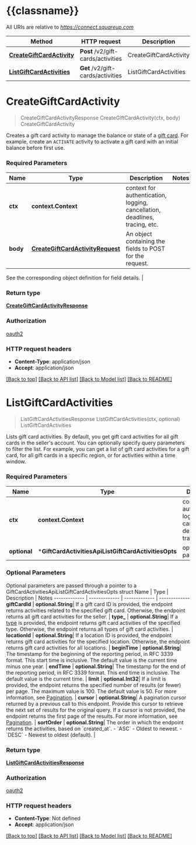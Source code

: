 # {{classname}}

All URIs are relative to *https://connect.squareup.com*

Method | HTTP request | Description
------------- | ------------- | -------------
[**CreateGiftCardActivity**](GiftCardActivitiesApi.md#CreateGiftCardActivity) | **Post** /v2/gift-cards/activities | CreateGiftCardActivity
[**ListGiftCardActivities**](GiftCardActivitiesApi.md#ListGiftCardActivities) | **Get** /v2/gift-cards/activities | ListGiftCardActivities

# **CreateGiftCardActivity**
> CreateGiftCardActivityResponse CreateGiftCardActivity(ctx, body)
CreateGiftCardActivity

Creates a gift card activity to manage the balance or state of a [gift card]($m/GiftCard). For example, create an `ACTIVATE` activity to activate a gift card with an initial balance before first use.

### Required Parameters

Name | Type | Description  | Notes
------------- | ------------- | ------------- | -------------
 **ctx** | **context.Context** | context for authentication, logging, cancellation, deadlines, tracing, etc.
  **body** | [**CreateGiftCardActivityRequest**](CreateGiftCardActivityRequest.md)| An object containing the fields to POST for the request.

See the corresponding object definition for field details. | 

### Return type

[**CreateGiftCardActivityResponse**](CreateGiftCardActivityResponse.md)

### Authorization

[oauth2](../README.md#oauth2)

### HTTP request headers

 - **Content-Type**: application/json
 - **Accept**: application/json

[[Back to top]](#) [[Back to API list]](../README.md#documentation-for-api-endpoints) [[Back to Model list]](../README.md#documentation-for-models) [[Back to README]](../README.md)

# **ListGiftCardActivities**
> ListGiftCardActivitiesResponse ListGiftCardActivities(ctx, optional)
ListGiftCardActivities

Lists gift card activities. By default, you get gift card activities for all gift cards in the seller's account. You can optionally specify query parameters to filter the list. For example, you can get a list of gift card activities for a gift card, for all gift cards in a specific region, or for activities within a time window.

### Required Parameters

Name | Type | Description  | Notes
------------- | ------------- | ------------- | -------------
 **ctx** | **context.Context** | context for authentication, logging, cancellation, deadlines, tracing, etc.
 **optional** | ***GiftCardActivitiesApiListGiftCardActivitiesOpts** | optional parameters | nil if no parameters

### Optional Parameters
Optional parameters are passed through a pointer to a GiftCardActivitiesApiListGiftCardActivitiesOpts struct
Name | Type | Description  | Notes
------------- | ------------- | ------------- | -------------
 **giftCardId** | **optional.String**| If a gift card ID is provided, the endpoint returns activities related  to the specified gift card. Otherwise, the endpoint returns all gift card activities for  the seller. | 
 **type_** | **optional.String**| If a [type](entity:GiftCardActivityType) is provided, the endpoint returns gift card activities of the specified type.  Otherwise, the endpoint returns all types of gift card activities. | 
 **locationId** | **optional.String**| If a location ID is provided, the endpoint returns gift card activities for the specified location.  Otherwise, the endpoint returns gift card activities for all locations. | 
 **beginTime** | **optional.String**| The timestamp for the beginning of the reporting period, in RFC 3339 format. This start time is inclusive. The default value is the current time minus one year. | 
 **endTime** | **optional.String**| The timestamp for the end of the reporting period, in RFC 3339 format. This end time is inclusive. The default value is the current time. | 
 **limit** | **optional.Int32**| If a limit is provided, the endpoint returns the specified number  of results (or fewer) per page. The maximum value is 100. The default value is 50. For more information, see [Pagination](https://developer.squareup.com/docs/working-with-apis/pagination). | 
 **cursor** | **optional.String**| A pagination cursor returned by a previous call to this endpoint. Provide this cursor to retrieve the next set of results for the original query. If a cursor is not provided, the endpoint returns the first page of the results. For more information, see [Pagination](https://developer.squareup.com/docs/working-with-apis/pagination). | 
 **sortOrder** | **optional.String**| The order in which the endpoint returns the activities, based on &#x60;created_at&#x60;. - &#x60;ASC&#x60; - Oldest to newest. - &#x60;DESC&#x60; - Newest to oldest (default). | 

### Return type

[**ListGiftCardActivitiesResponse**](ListGiftCardActivitiesResponse.md)

### Authorization

[oauth2](../README.md#oauth2)

### HTTP request headers

 - **Content-Type**: Not defined
 - **Accept**: application/json

[[Back to top]](#) [[Back to API list]](../README.md#documentation-for-api-endpoints) [[Back to Model list]](../README.md#documentation-for-models) [[Back to README]](../README.md)


